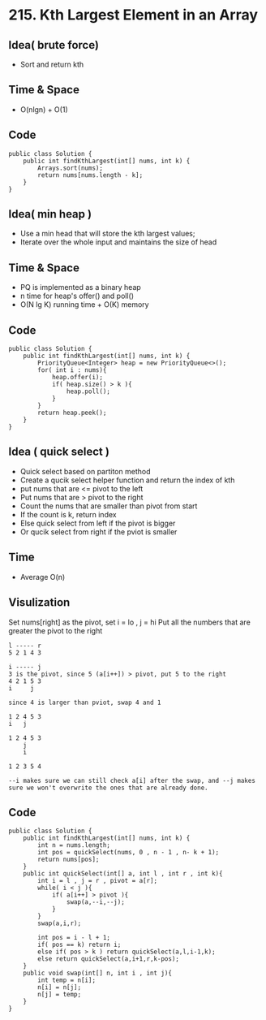 # 215. Kth Largest Element in an Array 

## Idea( brute force)
* Sort and return kth

## Time & Space 
* O(nlgn) + O(1)

## Code

```
public class Solution {
    public int findKthLargest(int[] nums, int k) {
        Arrays.sort(nums);
        return nums[nums.length - k];
    }
}

```

## Idea( min heap )
* Use a min head that will store the kth largest values;
* Iterate over the whole input and  maintains the size of head 

## Time & Space 
* PQ is implemented as a binary heap
* n time for heap's offer() and poll()
* O(N lg K) running time + O(K) memory

## Code 
```
public class Solution {
    public int findKthLargest(int[] nums, int k) {
        PriorityQueue<Integer> heap = new PriorityQueue<>();
        for( int i : nums){
            heap.offer(i);
            if( heap.size() > k ){
                heap.poll();
            }
        }
        return heap.peek();
    }
}

```

## Idea ( quick select )
* Quick select based on partiton method
* Create a qucik select helper function and return the index of kth
* put nums that are <= pivot to the left 
* Put nums that are > pivot to the right
* Count the nums that are smaller than pivot from start
* If the count is k, return index 
* Else quick select from left if the pivot is bigger 
* Or qucik select from right if the pviot is smaller

## Time
* Average O(n)


## Visulization 
Set nums[right] as the pivot, set i = lo , j = hi
Put all the numbers that are greater the pivot to the right

```
l ----- r 
5 2 1 4 3

i ----- j 
3 is the pivot, since 5 (a[i++]) > pivot, put 5 to the right
4 2 1 5 3 
i     j

since 4 is larger than pviot, swap 4 and 1 

1 2 4 5 3 
i   j

1 2 4 5 3 
    j
    i
    
1 2 3 5 4

--i makes sure we can still check a[i] after the swap, and --j makes sure we won't overwrite the ones that are already done.

```

## Code 

```
public class Solution {
    public int findKthLargest(int[] nums, int k) {
        int n = nums.length;
        int pos = quickSelect(nums, 0 , n - 1 , n- k + 1);
        return nums[pos];
    }
    public int quickSelect(int[] a, int l , int r , int k){
        int i = l , j = r , pivot = a[r];
        while( i < j ){
            if( a[i++] > pivot ){
                swap(a,--i,--j);
            }
        }
        swap(a,i,r);
            
        int pos = i - l + 1;
        if( pos == k) return i;
        else if( pos > k ) return quickSelect(a,l,i-1,k);
        else return quickSelect(a,i+1,r,k-pos);
    }
    public void swap(int[] n, int i , int j){
        int temp = n[i];
        n[i] = n[j];
        n[j] = temp;
    }
}
```


